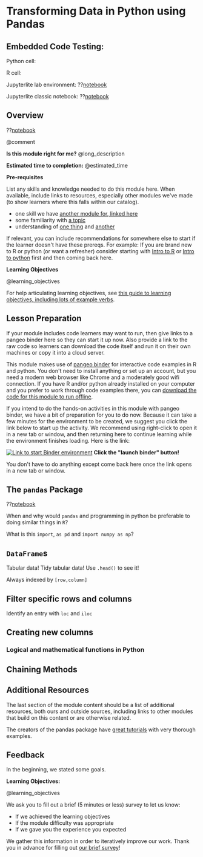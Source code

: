 <!--

author:   Elizabeth Drellich
email:    drelliche@chop.edu
version:  0.0.1
module_template_version: 2.0.0
language: en
narrator: UK English Female
title: Module Title
comment:  This is a short, focused description of the module.
long_description: This is a longer description, which should be understandable for a lay audience. It will print under "Is this module right for me?" in the overview.
estimated_time: This is rough guess of how long it might take a learner to work through the module. It will print under "Estimated time to completion" in the overview

@learning_objectives  

After completion of this module, learners will be able to:

- Navigate the row and column structure of a `pandas` DataFrame
- Locate data using the `.loc` method
- Filter data using conditional statements
- Create new DataFrames from existing DataFrames
- Edit data in a `pandas` DataFrame.

@end

link:  https://chop-dbhi-arcus-education-website-assets.s3.amazonaws.com/css/styles.css

script: https://kit.fontawesome.com/83b2343bd4.js


<script src="https://sagecell.sagemath.org/static/embedded_sagecell.js"></script>

<script>
// Make *any* div with class 'compute' a Sage cell
sagecell.makeSagecell({inputLocation: 'div.compute',
                       evalButtonText: 'Evaluate'});
// Make *any* div with class 'compute' a Sage cell
sagecell.makeSagecell({inputLocation: 'div.python',
                       evalButtonText: 'Run python',
                       languages: ["python"],
                       autoeval: FALSE});
sagecell.makeSagecell({inputLocation: 'div.Rcell',
                      evalButtonText: 'Run R',
                      languages: ["r"]});
</script>

-->

# Transforming Data in Python using Pandas

## Embedded Code Testing:

Python cell:
<div class="python">
<script>
1+2
</script>
</div>


<div class="python">
<script type="text/x-sage">
import pandas as pd
d = {'col1': [1, 2], 'col2': [3, 4]};
df = pd.DataFrame(data=d);
df
</script>
</div>


R cell:
<div class="Rcell"><script type="text/x-sage">
1+1
</script>
</div>

Jupyterlite lab environment:
??[notebook](https://arcus.github.io/jupyterlite/lab/index.html)

Jupyterlite classic notebook:
??[notebook](https://arcus.github.io/jupyterlite/retro/notebooks/?path=p5.ipynb)
## Overview

??[notebook](https://arcus.github.io/jupyterlite/lab/index.html)

@comment

**Is this module right for me?** @long_description

**Estimated time to completion:** @estimated_time

**Pre-requisites**

List any skills and knowledge needed to do this module here. When available, include links to resources, especially other modules we've made (to show learners where this falls within our catalog).

* one skill we have [another module for, linked here](https://education.arcus.chop.edu)
* some familiarity with [a topic](https://education.arcus.chop.edu)
* understanding of [one thing](https://education.arcus.chop.edu) and [another](https://education.arcus.chop.edu)

If relevant, you can include recommendations for somewhere else to start if the learner doesn't have these prereqs. For example: If you are brand new to R or python (or want a refresher) consider starting with [Intro to R](link) or [Intro to python](link) first and then coming back here.

**Learning Objectives**

@learning_objectives

For help articulating learning objectives, see [this guide to learning objectives, including lots of example verbs](https://cft.vanderbilt.edu/guides-sub-pages/blooms-taxonomy/).

</div>

## Lesson Preparation

If your module includes code learners may want to run, then give links to a pangeo binder here so they can start it up now. Also provide a link to the raw code so learners can download the code itself and run it on their own machines or copy it into a cloud server.

This module makes use of [pangeo binder](https://binder.pangeo.io/) for interactive code examples in R and python. You don't need to install anything or set up an account, but you need a modern web browser like Chrome and a moderately good wifi connection. If you have R and/or python already installed on your computer and you prefer to work through code examples there, you can <a href="https://raw.githubusercontent.com/arcus/education_modules/main/data_visualization_in_ggplot2/data_visualization_ggplot2.r" download>download the code for this module to run offline</a>.

If you intend to do the hands-on activities in this module with pangeo binder, we have a bit of preparation for you to do now. Because it can take a few minutes for the environment to be created, we suggest you click the link below to start up the activity. We recommend using right-click to open it in a new tab or window, and then returning here to continue learning while the environment finishes loading. Here is the link:

[![Link to start Binder environment](https://binder.pangeo.io/badge_logo.svg)](https://binder.pangeo.io/v2/gh/arcus/education_r_environment/main?urlpath=rstudio) **Click the "launch binder" button!**

You don't have to do anything except come back here once the link opens in a new tab or window.

## The `pandas` Package

??[notebook](https://arcus.github.io/jupyterlite/lab/index.html)

When and why would `pandas` and programming in python be preferable to doing similar things in `R`?

What is this `import`, `as pd` and `import numpy as np`?

## `DataFrame`s

Tabular data! Tidy tabular data! Use `.head()` to see it!

Always indexed by `[row,column]`

## Filter specific rows and columns

Identify an entry with `loc` and `iloc`

## Creating new columns

### Logical and mathematical functions in Python

## Chaining Methods

## Additional Resources

The last section of the module content should be a list of additional resources, both ours and outside sources, including links to other modules that build on this content or are otherwise related.

The creators of the pandas package have [great tutorials](https://pandas.pydata.org/docs/getting_started/index.html) with very thorough examples.

## Feedback

In the beginning, we stated some goals.

**Learning Objectives:**

@learning_objectives

We ask you to fill out a brief (5 minutes or less) survey to let us know:

* If we achieved the learning objectives
* If the module difficulty was appropriate
* If we gave you the experience you expected

We gather this information in order to iteratively improve our work.  Thank you in advance for filling out [our brief survey](https://redcap.chop.edu/surveys/?s=KHTXCXJJ93&module_name=%22Transform+Data+with+Pandas%22)!

